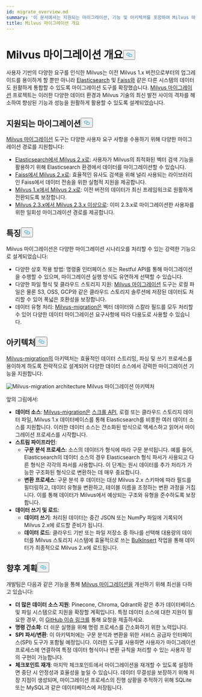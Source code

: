 ```yaml
---
id: migrate_overview.md
summary: '이 문서에서는 지원되는 마이그레이션, 기능 및 아키텍처를 포함하여 Milvus 마이그레이션 도구에 대한 개요를 제공합니다.'
title: Milvus 마이그레이션 개요
---
```

<h1 id="Milvus-Migration-Overview" class="common-anchor-header">Milvus 마이그레이션 개요<button data-href="#Milvus-Migration-Overview" class="anchor-icon" translate="no">
      <svg translate="no"
        aria-hidden="true"
        focusable="false"
        height="20"
        version="1.1"
        viewBox="0 0 16 16"
        width="16"
      >
        <path
          fill="#0092E4"
          fill-rule="evenodd"
          d="M4 9h1v1H4c-1.5 0-3-1.69-3-3.5S2.55 3 4 3h4c1.45 0 3 1.69 3 3.5 0 1.41-.91 2.72-2 3.25V8.59c.58-.45 1-1.27 1-2.09C10 5.22 8.98 4 8 4H4c-.98 0-2 1.22-2 2.5S3 9 4 9zm9-3h-1v1h1c1 0 2 1.22 2 2.5S13.98 12 13 12H9c-.98 0-2-1.22-2-2.5 0-.83.42-1.64 1-2.09V6.25c-1.09.53-2 1.84-2 3.25C6 11.31 7.55 13 9 13h4c1.45 0 3-1.69 3-3.5S14.5 6 13 6z"
        ></path>
      </svg>
    </button></h1><p>사용자 기반의 다양한 요구를 인식한 Milvus는 이전 Milvus 1.x 버전으로부터의 업그레이드를 용이하게 할 뿐만 아니라 <a href="https://www.elastic.co/guide/en/elasticsearch/reference/current/elasticsearch-intro.html">Elasticsearch</a> 및 <a href="https://github.com/facebookresearch/faiss">Faiss와</a> 같은 다른 시스템의 데이터도 원활하게 통합할 수 있도록 마이그레이션 도구를 확장했습니다. <a href="https://github.com/zilliztech/milvus-migration">Milvus 마이그레이션</a> 프로젝트는 이러한 다양한 데이터 환경과 Milvus 기술의 최신 발전 사이의 격차를 해소하여 향상된 기능과 성능을 원활하게 활용할 수 있도록 설계되었습니다.</p>
<h2 id="Supported-migrations" class="common-anchor-header">지원되는 마이그레이션<button data-href="#Supported-migrations" class="anchor-icon" translate="no">
      <svg translate="no"
        aria-hidden="true"
        focusable="false"
        height="20"
        version="1.1"
        viewBox="0 0 16 16"
        width="16"
      >
        <path
          fill="#0092E4"
          fill-rule="evenodd"
          d="M4 9h1v1H4c-1.5 0-3-1.69-3-3.5S2.55 3 4 3h4c1.45 0 3 1.69 3 3.5 0 1.41-.91 2.72-2 3.25V8.59c.58-.45 1-1.27 1-2.09C10 5.22 8.98 4 8 4H4c-.98 0-2 1.22-2 2.5S3 9 4 9zm9-3h-1v1h1c1 0 2 1.22 2 2.5S13.98 12 13 12H9c-.98 0-2-1.22-2-2.5 0-.83.42-1.64 1-2.09V6.25c-1.09.53-2 1.84-2 3.25C6 11.31 7.55 13 9 13h4c1.45 0 3-1.69 3-3.5S14.5 6 13 6z"
        ></path>
      </svg>
    </button></h2><p><a href="https://github.com/zilliztech/milvus-migration">Milvus 마이그레이션</a> 도구는 다양한 사용자 요구 사항을 수용하기 위해 다양한 마이그레이션 경로를 지원합니다:</p>
<ul>
<li><a href="/docs/ko/es2m.md">Elasticsearch에서 Milvus 2.x로</a>: 사용자가 Milvus의 최적화된 벡터 검색 기능을 활용하기 위해 Elasticsearch 환경에서 데이터를 마이그레이션할 수 있습니다.</li>
<li><a href="/docs/ko/f2m.md">Faiss에서 Milvus 2.x로</a>: 효율적인 유사도 검색을 위해 널리 사용되는 라이브러리인 Faiss에서 데이터 전송을 위한 실험적 지원을 제공합니다.</li>
<li><a href="/docs/ko/m2m.md">Milvus 1.x에서 Milvus 2.x로</a>: 이전 버전의 데이터가 최신 프레임워크로 원활하게 전환되도록 보장합니다.</li>
<li><a href="/docs/ko/from-m2x.md">Milvus 2.3.x에서 Milvus 2.3.x 이상으로</a>: 이미 2.3.x로 마이그레이션한 사용자를 위한 일회성 마이그레이션 경로를 제공합니다.</li>
</ul>
<h2 id="Features" class="common-anchor-header">특징<button data-href="#Features" class="anchor-icon" translate="no">
      <svg translate="no"
        aria-hidden="true"
        focusable="false"
        height="20"
        version="1.1"
        viewBox="0 0 16 16"
        width="16"
      >
        <path
          fill="#0092E4"
          fill-rule="evenodd"
          d="M4 9h1v1H4c-1.5 0-3-1.69-3-3.5S2.55 3 4 3h4c1.45 0 3 1.69 3 3.5 0 1.41-.91 2.72-2 3.25V8.59c.58-.45 1-1.27 1-2.09C10 5.22 8.98 4 8 4H4c-.98 0-2 1.22-2 2.5S3 9 4 9zm9-3h-1v1h1c1 0 2 1.22 2 2.5S13.98 12 13 12H9c-.98 0-2-1.22-2-2.5 0-.83.42-1.64 1-2.09V6.25c-1.09.53-2 1.84-2 3.25C6 11.31 7.55 13 9 13h4c1.45 0 3-1.69 3-3.5S14.5 6 13 6z"
        ></path>
      </svg>
    </button></h2><p>Milvus 마이그레이션은 다양한 마이그레이션 시나리오를 처리할 수 있는 강력한 기능으로 설계되었습니다:</p>
<ul>
<li>다양한 상호 작용 방법: 명령줄 인터페이스 또는 Restful API를 통해 마이그레이션을 수행할 수 있으며, 마이그레이션 실행 방식도 유연하게 선택할 수 있습니다.</li>
<li>다양한 파일 형식 및 클라우드 스토리지 지원: <a href="https://github.com/zilliztech/milvus-migration">Milvus 마이그레이션</a> 도구는 로컬 파일은 물론 S3, OSS, GCP와 같은 클라우드 스토리지 솔루션에 저장된 데이터도 처리할 수 있어 폭넓은 호환성을 보장합니다.</li>
<li>데이터 유형 처리: <a href="https://github.com/zilliztech/milvus-migration">Milvus-migration은</a> 벡터 데이터와 스칼라 필드를 모두 처리할 수 있어 다양한 데이터 마이그레이션 요구사항에 따라 다용도로 사용할 수 있습니다.</li>
</ul>
<h2 id="Architecture" class="common-anchor-header">아키텍처<button data-href="#Architecture" class="anchor-icon" translate="no">
      <svg translate="no"
        aria-hidden="true"
        focusable="false"
        height="20"
        version="1.1"
        viewBox="0 0 16 16"
        width="16"
      >
        <path
          fill="#0092E4"
          fill-rule="evenodd"
          d="M4 9h1v1H4c-1.5 0-3-1.69-3-3.5S2.55 3 4 3h4c1.45 0 3 1.69 3 3.5 0 1.41-.91 2.72-2 3.25V8.59c.58-.45 1-1.27 1-2.09C10 5.22 8.98 4 8 4H4c-.98 0-2 1.22-2 2.5S3 9 4 9zm9-3h-1v1h1c1 0 2 1.22 2 2.5S13.98 12 13 12H9c-.98 0-2-1.22-2-2.5 0-.83.42-1.64 1-2.09V6.25c-1.09.53-2 1.84-2 3.25C6 11.31 7.55 13 9 13h4c1.45 0 3-1.69 3-3.5S14.5 6 13 6z"
        ></path>
      </svg>
    </button></h2><p><a href="https://github.com/zilliztech/milvus-migration">Milvus-migration의</a> 아키텍처는 효율적인 데이터 스트리밍, 파싱 및 쓰기 프로세스를 용이하게 하도록 전략적으로 설계되어 다양한 데이터 소스에서 강력한 마이그레이션 기능을 지원합니다.</p>
<p>
  
   <span class="img-wrapper"> <img translate="no" src="/docs/v2.4.x/assets/milvus-migration-architecture.jpeg" alt="Milvus-migration architecture" class="doc-image" id="milvus-migration-architecture" />
   </span> <span class="img-wrapper"> <span>Milvus 마이그레이션 아키텍처</span> </span></p>
<p>앞의 그림에서:</p>
<ul>
<li><strong>데이터 소스</strong>: <a href="https://github.com/zilliztech/milvus-migration">Milvus-migration은</a> <a href="https://www.elastic.co/guide/en/elasticsearch/reference/current/scroll-api.html">스크롤 API</a>, 로컬 또는 클라우드 스토리지 데이터 파일, Milvus 1.x 데이터베이스를 통해 Elasticsearch를 비롯한 여러 데이터 소스를 지원합니다. 이러한 데이터 소스는 간소화된 방식으로 액세스하고 읽어서 마이그레이션 프로세스를 시작합니다.</li>
<li><strong>스트림 파이프라인</strong>:<ul>
<li><strong>구문 분석 프로세스</strong>: 소스의 데이터가 형식에 따라 구문 분석됩니다. 예를 들어, Elasticsearch의 데이터 소스의 경우 Elasticsearch 형식 파서가 사용되고 다른 형식은 각각의 파서를 사용합니다. 이 단계는 원시 데이터를 추가 처리가 가능한 구조화된 형식으로 변환하는 데 매우 중요합니다.</li>
<li><strong>변환 프로세스</strong>: 구문 분석 후 데이터는 대상 Milvus 2.x 스키마에 따라 필드를 필터링하고, 데이터 유형을 변환하고, 테이블 이름을 조정하는 변환 과정을 거칩니다. 이를 통해 데이터가 Milvus에서 예상되는 구조와 유형을 준수하도록 보장합니다.</li>
</ul></li>
<li><strong>데이터 쓰기 및 로드</strong>:<ul>
<li><strong>데이터 쓰기</strong>: 처리된 데이터는 중간 JSON 또는 NumPy 파일에 기록되어 Milvus 2.x에 로드할 준비가 됩니다.</li>
<li><strong>데이터 로드</strong>: 클라우드 기반 또는 파일 저장소 중 하나를 선택해 대용량의 데이터를 Milvus 스토리지 시스템에 효율적으로 쓰는 <a href="https://milvus.io/api-reference/pymilvus/v2.4.x/ORM/utility/do_bulk_insert.md">BulkInsert</a> 작업을 통해 데이터가 최종적으로 Milvus 2.x에 로드됩니다.</li>
</ul></li>
</ul>
<h2 id="Future-plans" class="common-anchor-header">향후 계획<button data-href="#Future-plans" class="anchor-icon" translate="no">
      <svg translate="no"
        aria-hidden="true"
        focusable="false"
        height="20"
        version="1.1"
        viewBox="0 0 16 16"
        width="16"
      >
        <path
          fill="#0092E4"
          fill-rule="evenodd"
          d="M4 9h1v1H4c-1.5 0-3-1.69-3-3.5S2.55 3 4 3h4c1.45 0 3 1.69 3 3.5 0 1.41-.91 2.72-2 3.25V8.59c.58-.45 1-1.27 1-2.09C10 5.22 8.98 4 8 4H4c-.98 0-2 1.22-2 2.5S3 9 4 9zm9-3h-1v1h1c1 0 2 1.22 2 2.5S13.98 12 13 12H9c-.98 0-2-1.22-2-2.5 0-.83.42-1.64 1-2.09V6.25c-1.09.53-2 1.84-2 3.25C6 11.31 7.55 13 9 13h4c1.45 0 3-1.69 3-3.5S14.5 6 13 6z"
        ></path>
      </svg>
    </button></h2><p>개발팀은 다음과 같은 기능을 통해 <a href="https://github.com/zilliztech/milvus-migration">Milvus 마이그레이션을</a> 개선하기 위해 최선을 다하고 있습니다:</p>
<ul>
<li><strong>더 많은 데이터 소스 지원</strong>: Pinecone, Chroma, Qdrant와 같은 추가 데이터베이스 및 파일 시스템으로 지원을 확장할 계획입니다. 특정 데이터 소스에 대한 지원이 필요한 경우, 이 <a href="https://github.com/zilliztech/milvus-migration/issues">GitHub 이슈 링크를</a> 통해 요청을 제출하세요.</li>
<li><strong>명령 간소화</strong>: 더 쉬운 실행을 위해 명령 프로세스를 간소화하기 위한 노력입니다.</li>
<li><strong>SPI</strong> <strong>파서/변환</strong>: 이 아키텍처에는 구문 분석과 변환을 위한 서비스 공급자 인터페이스(SPI) 도구가 포함될 예정입니다. 이러한 도구를 사용하면 사용자가 마이그레이션 프로세스에 연결하여 특정 데이터 형식이나 변환 규칙을 처리할 수 있는 사용자 정의 구현이 가능합니다.</li>
<li><strong>체크포인트 재개</strong>: 마지막 체크포인트에서 마이그레이션을 재개할 수 있도록 설정하면 중단 시 안정성과 효율성을 높일 수 있습니다. 데이터 무결성을 보장하기 위해 저장 지점이 생성되며, 마이그레이션 프로세스의 진행 상황을 추적하기 위해 SQLite 또는 MySQL과 같은 데이터베이스에 저장됩니다.</li>
</ul>

